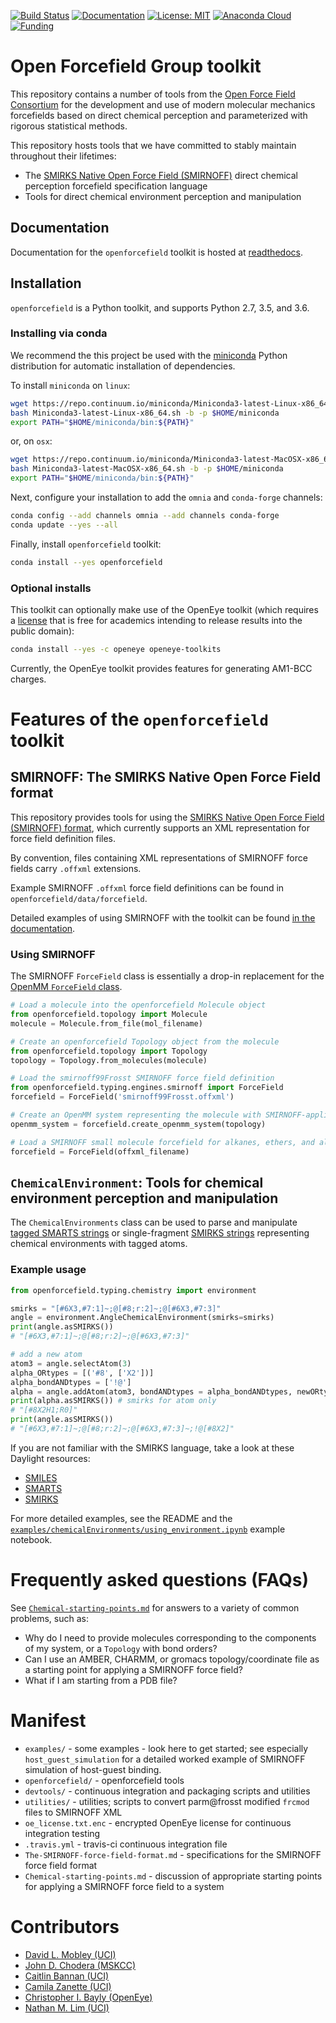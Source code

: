 [![Build Status](https://travis-ci.org/openforcefield/openforcefield.svg?branch=master)](https://travis-ci.org/openforcefield/openforcefield?branch=master)
[![Documentation](https://readthedocs.org/projects/open-forcefield-toolkit/badge/?version=topology)](http://open-forcefield-toolkit.readthedocs.io/en/topology/?badge=topology)
[![License: MIT](https://img.shields.io/badge/License-MIT-yellow.svg)](https://opensource.org/licenses/MIT)
[![Anaconda Cloud](https://anaconda.org/openforcefield/openforcefield/badges/downloads.svg)](https://anaconda.org/openforcefield/openforcefield)
[![Funding](https://img.shields.io/badge/Funding-Open%20Force%20Field%20Consortium-brightgreen.svg)](http://openforcefield.org)

# Open Forcefield Group toolkit

This repository contains a number of tools from the [Open Force Field Consortium](http://openforcefield.org) for the development and use of modern molecular mechanics forcefields based on direct chemical perception and parameterized with rigorous statistical methods.

This repository hosts tools that we have committed to stably maintain throughout their lifetimes:
* The [SMIRKS Native Open Force Field (SMIRNOFF)](https://github.com/openforcefield/openforcefield/blob/master/The-SMIRNOFF-force-field-format.md) direct chemical perception forcefield specification language
* Tools for direct chemical environment perception and manipulation

## Documentation

Documentation for the `openforcefield` toolkit is hosted at [readthedocs](https://open-forcefield-toolkit.readthedocs.io/en/topology).

## Installation

`openforcefield` is a Python toolkit, and supports Python 2.7, 3.5, and 3.6.

### Installing via conda

We recommend the this project be used with the [miniconda](http://conda.pydata.org/miniconda.html) Python distribution for automatic installation of dependencies.

To install `miniconda` on `linux`:
```bash
wget https://repo.continuum.io/miniconda/Miniconda3-latest-Linux-x86_64.sh
bash Miniconda3-latest-Linux-x86_64.sh -b -p $HOME/miniconda
export PATH="$HOME/miniconda/bin:${PATH}"
```
or, on `osx`:
```bash
wget https://repo.continuum.io/miniconda/Miniconda3-latest-MacOSX-x86_64.sh
bash Miniconda3-latest-MacOSX-x86_64.sh -b -p $HOME/miniconda
export PATH="$HOME/miniconda/bin:${PATH}"
```

Next, configure your installation to add the `omnia` and `conda-forge` channels:
```bash
conda config --add channels omnia --add channels conda-forge
conda update --yes --all
```

Finally, install `openforcefield` toolkit:
```bash
conda install --yes openforcefield
```

### Optional installs

This toolkit can optionally make use of the OpenEye toolkit (which requires a [license](https://www.eyesopen.com/licensing-philosophy) that is free for academics intending to release results into the public domain):
```bash
conda install --yes -c openeye openeye-toolkits
```
Currently, the OpenEye toolkit provides features for generating AM1-BCC charges.

# Features of the `openforcefield` toolkit

## SMIRNOFF: The SMIRKS Native Open Force Field format

This repository provides tools for using the [SMIRKS Native Open Force Field (SMIRNOFF) format](https://open-forcefield-toolkit.readthedocs.io/en/topology/smirnoff.html), which currently supports an XML representation for force field definition files.

By convention, files containing XML representations of SMIRNOFF force fields carry `.offxml` extensions.

Example SMIRNOFF `.offxml` force field definitions can be found in `openforcefield/data/forcefield`.

Detailed examples of using SMIRNOFF with the toolkit can be found [in the documentation](https://open-forcefield-toolkit.readthedocs.io/en/topology/examples.html).

### Using SMIRNOFF

The SMIRNOFF `ForceField` class is essentially a drop-in replacement for the [OpenMM `ForceField` class](http://docs.openmm.org/latest/api-python/generated/simtk.openmm.app.forcefield.ForceField.html#simtk.openmm.app.forcefield.ForceField).

```python
# Load a molecule into the openforcefield Molecule object
from openforcefield.topology import Molecule
molecule = Molecule.from_file(mol_filename)

# Create an openforcefield Topology object from the molecule
from openforcefield.topology import Topology
topology = Topology.from_molecules(molecule)

# Load the smirnoff99Frosst SMIRNOFF force field definition
from openforcefield.typing.engines.smirnoff import ForceField
forcefield = ForceField('smirnoff99Frosst.offxml')

# Create an OpenMM system representing the molecule with SMIRNOFF-applied parameters
openmm_system = forcefield.create_openmm_system(topology)

# Load a SMIRNOFF small molecule forcefield for alkanes, ethers, and alcohols
forcefield = ForceField(offxml_filename)
```

## `ChemicalEnvironment`: Tools for chemical environment perception and manipulation

The `ChemicalEnvironments` class can be used to parse and manipulate [tagged SMARTS strings](http://www.daylight.com/dayhtml/doc/theory/theory.smarts.html) or single-fragment [SMIRKS strings](http://www.daylight.com/dayhtml/doc/theory/theory.smirks.html) representing chemical environments with tagged atoms.

### Example usage

```python
from openforcefield.typing.chemistry import environment

smirks = "[#6X3,#7:1]~;@[#8;r:2]~;@[#6X3,#7:3]"
angle = environment.AngleChemicalEnvironment(smirks=smirks)
print(angle.asSMIRKS())
# "[#6X3,#7:1]~;@[#8;r:2]~;@[#6X3,#7:3]"

# add a new atom
atom3 = angle.selectAtom(3)
alpha_ORtypes = [('#8', ['X2'])]
alpha_bondANDtypes = ['!@']
alpha = angle.addAtom(atom3, bondANDtypes = alpha_bondANDtypes, newORtypes = alpha_ORtypes)
print(alpha.asSMIRKS()) # smirks for atom only
# "[#8X2H1;R0]"
print(angle.asSMIRKS())
# "[#6X3,#7:1]~;@[#8;r:2]~;@[#6X3,#7:3]~;!@[#8X2]"
```
If you are not familiar with the SMIRKS language, take a look at these Daylight resources:
* [SMILES](http://www.daylight.com/dayhtml_tutorials/languages/smiles/index.html)
* [SMARTS](http://www.daylight.com/dayhtml/doc/theory/theory.smarts.html)
* [SMIRKS](http://www.daylight.com/dayhtml_tutorials/languages/smirks/index.html)

For more detailed examples, see the README and the [`examples/chemicalEnvironments/using_environment.ipynb`](https://github.com/openforcefield/openforcefield/blob/master/examples/chemicalEnvironments/using_environments.ipynb) example notebook.

# Frequently asked questions (FAQs)

See [`Chemical-starting-points.md`](Chemical-starting-points.md) for answers to a variety of common problems, such as:
* Why do I need to provide molecules corresponding to the components of my system, or a `Topology` with bond orders?
* Can I use an AMBER, CHARMM, or gromacs topology/coordinate file as a starting point for applying a SMIRNOFF force field?
* What if I am starting from a PDB file?

# Manifest

* `examples/` - some examples - look here to get started; see especially `host_guest_simulation` for a detailed worked example of SMIRNOFF simulation of host-guest binding.
* `openforcefield/` - openforcefield tools
* `devtools/` - continuous integration and packaging scripts and utilities
* `utilities/` - utilities; scripts to convert parm@frosst modified `frcmod` files to SMIRNOFF XML
* `oe_license.txt.enc` - encrypted OpenEye license for continuous integration testing
* `.travis.yml` - travis-ci continuous integration file
* `The-SMIRNOFF-force-field-format.md` - specifications for the SMIRNOFF force field format
* `Chemical-starting-points.md` - discussion of appropriate starting points for applying a SMIRNOFF force field to a system

# Contributors

* [David L. Mobley (UCI)](https://github.com/davidlmobley)
* [John D. Chodera (MSKCC)](https://github.com/jchodera)
* [Caitlin Bannan (UCI)](https://github.com/bannanc)
* [Camila Zanette (UCI)](https://github.com/camizanette)
* [Christopher I. Bayly (OpenEye)](https://github.com/cbayly13)
* [Nathan M. Lim (UCI)](https://github.com/nathanmlim)
